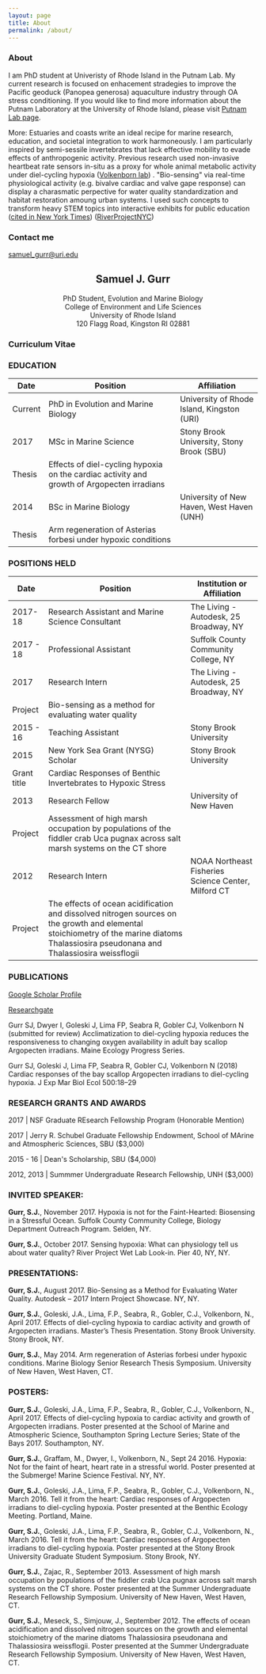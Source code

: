 ```yaml
---
layout: page
title: About
permalink: /about/
---
```


### About
I am PhD student at Univeristy of Rhode Island in the Putnam Lab. My current research is focused on enhacement stradegies to improve the Pacific geoduck (Panopea generosa) aquaculture industry through OA stress conditioning.
If you would like to find more information about the Putnam Laboratory at the University of Rhode Island, please visit [Putnam Lab page](http://putnamlab.com/).

More:
Estuaries and coasts write an ideal recipe for marine research, education, and societal integration to work harmoneously. I am particularly inspired by semi-sessile invertebrates that lack effective mobility to evade effects of anthropogenic activity. Previous research used non-invasive heartbeat rate sensors in-situ as a proxy for whole animal metabolic activity under diel-cycling hypoxia ([Volkenborn lab](https://you.stonybrook.edu/samuelgurr/)) . "Bio-sensing" via real-time physiological activity (e.g. bivalve cardiac and valve gape response) can display a charasmatic perpective for water quality standardization and habitat restoration amoung urban systems. I used such concepts to transform heavy STEM topics into interactive exhibits for public education ([cited in New York Times](https://www.nytimes.com/2018/06/05/nyregion/new-york-today-hudson-river-fish.html))
([RiverProjectNYC](https://www.riverprojectnyc.org/visiting-research/))

### Contact me

[samuel_gurr@uri.edu](mailto:samuel_gurr@uri.edu)


## <center>Samuel J. Gurr</center>
<center>PhD Student, Evolution and Marine Biology </center>
<center>College of Environment and Life Sciences</center>
<center>University of Rhode Island</center>
<center>120 Flagg Road, Kingston RI 02881</center>


### Curriculum Vitae

### EDUCATION

Date|Position| Affiliation
--|--|--
Current |	PhD in Evolution and Marine Biology | University of Rhode Island, Kingston (URI)
 2017 |	MSc in Marine Science | Stony Brook University, Stony Brook (SBU)
 | Thesis| Effects of diel-cycling hypoxia on the cardiac activity and growth of Argopecten irradians
2014 |	BSc in Marine Biology | University of New Haven, West Haven (UNH)
 | Thesis | Arm regeneration of Asterias forbesi under hypoxic conditions


### POSITIONS HELD
Date|Position| Institution or Affiliation
--|--|--
2017-18| Research Assistant and Marine Science Consultant | The Living - Autodesk, 25 Broadway, NY
2017 - 18 | Professional Assistant | Suffolk County Community College, NY
2017 | Research Intern  | The Living - Autodesk, 25 Broadway, NY
 | Project  | Bio-sensing as a method for evaluating water quality
2015 - 16 | Teaching Assistant | Stony Brook University
2015	|  New York Sea Grant (NYSG) Scholar | Stony Brook University
 | Grant title  | Cardiac Responses of Benthic Invertebrates to Hypoxic Stress
2013  | Research Fellow | University of New Haven
 | Project  | Assessment of high marsh occupation by populations of the fiddler crab Uca pugnax across salt marsh systems on the CT shore
2012 | Research Intern | NOAA Northeast Fisheries Science Center, Milford CT
 | Project | The effects of ocean acidification and dissolved nitrogen sources on the growth and elemental stoichiometry of the marine diatoms Thalassiosira pseudonana and Thalassiosira weissflogii

### PUBLICATIONS

[Google Scholar Profile](https://scholar.google.com/citations?hl=en&user=fBPOor0AAAAJ&view_op=list_works&gmla=AJsN-F4bgxyVHUhXgjnyJN8RPcFlU1hR870NjwyXR_08fhY0BBwQMVhfy84bCx_vLBXphwY6pVl8n7-YFpVMAnzenWylkDjdcyvqsYwlzog-wEOcy9nSke4)

[Researchgate](https://www.researchgate.net/profile/Samuel_Gurr)

Gurr SJ, Dwyer I, Goleski J, Lima FP, Seabra R, Gobler CJ, Volkenborn N (submitted for review) Acclimatization to diel-cycling hypoxia reduces the responsiveness to changing oxygen availability in adult bay scallop Argopecten irradians. Maine Ecology Progress Series.

Gurr SJ, Goleski J, Lima FP, Seabra R, Gobler CJ, Volkenborn N (2018) Cardiac responses of the bay scallop Argopecten irradians to diel-cycling hypoxia. J Exp Mar Biol Ecol 500:18–29


### RESEARCH GRANTS AND AWARDS

2017	| 	NSF Graduate REsearch Fellowship Program (Honorable Mention)

2017	| Jerry R. Schubel Graduate Fellowship Endowment, School of MArine and Atmospheric Sciences, SBU ($3,000)

2015 - 16  | Dean's Scholarship, SBU ($4,000)

2012, 2013  | Summmer Undergraduate Research Fellowship, UNH ($3,000)


### INVITED SPEAKER:
**Gurr, S.J.**, November 2017. Hypoxia is not for the Faint-Hearted: Biosensing in a Stressful Ocean. Suffolk County Community College, Biology Department Outreach Program. Selden, NY.

**Gurr, S.J.**, October 2017. Sensing hypoxia: What can physiology tell us about water quality? River Project Wet Lab Look-in. Pier 40, NY, NY.

### PRESENTATIONS:

**Gurr, S.J.**, August 2017. Bio-Sensing as a Method for Evaluating Water Quality. Autodesk – 2017 Intern Project Showcase. NY, NY.

**Gurr, S.J.**, Goleski, J.A., Lima, F.P., Seabra, R., Gobler, C.J., Volkenborn, N., April 2017. Effects of diel-cycling hypoxia to cardiac activity and growth of Argopecten irradians. Master’s Thesis Presentation. Stony Brook University. Stony Brook, NY.

**Gurr, S.J.**, May 2014. Arm regeneration of Asterias forbesi under hypoxic conditions. Marine Biology Senior Research Thesis Symposium. University of New Haven, West Haven, CT.

### POSTERS:
**Gurr, S.J.**, Goleski, J.A., Lima, F.P., Seabra, R., Gobler, C.J., Volkenborn, N., April 2017. Effects of diel-cycling hypoxia to cardiac activity and growth of Argopecten irradians. Poster presented at the School of Marine and Atmospheric Science, Southampton Spring Lecture Series; State of the Bays 2017. Southampton, NY.

**Gurr, S.J.**, Graffam, M., Dwyer, I., Volkenborn, N., Sept 24 2016. Hypoxia: Not for the faint of heart, heart rate in a stressful world. Poster presented at the Submerge! Marine Science Festival. NY, NY.

**Gurr, S.J.**, Goleski, J.A., Lima, F.P., Seabra, R., Gobler, C.J., Volkenborn, N., March 2016. Tell it from the heart: Cardiac responses of Argopecten irradians to diel-cycling hypoxia. Poster presented at the Benthic Ecology Meeting. Portland, Maine.

**Gurr, S.J.**, Goleski, J.A., Lima, F.P., Seabra, R., Gobler, C.J., Volkenborn, N., March 2016. Tell it from the heart: Cardiac responses of Argopecten irradians to diel-cycling hypoxia. Poster presented at the Stony Brook University Graduate Student Symposium. Stony Brook, NY.

**Gurr, S.J.**, Zajac, R., September 2013. Assessment of high marsh occupation by populations of the fiddler crab Uca pugnax across salt marsh systems on the CT shore. Poster presented at the Summer Undergraduate Research Fellowship Symposium. University of New Haven, West Haven, CT.

**Gurr, S.J.**, Meseck, S., Simjouw, J., September 2012. The effects of ocean acidification and dissolved nitrogen sources on the growth and elemental stoichiometry of the marine diatoms Thalassiosira pseudonana and Thalassiosira weissflogii. Poster presented at the Summer Undergraduate Research Fellowship Symposium. University of New Haven, West Haven, CT.
